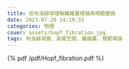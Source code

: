 ```yaml
---
title: 從布洛赫球理解纖維叢理論與規範變換
date: 2023-07-20 14:19:33
categories: 物理
cover: assets/hopf_fibration.jpg
tags: 布洛赫球面、高維空間、纖維叢、規範場論
---
```

{% pdf /pdf/Hopf_fibration.pdf %}

